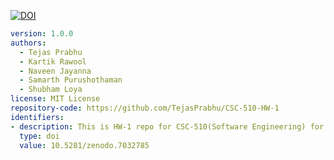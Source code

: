 [![DOI](https://zenodo.org/badge/DOI/10.5281/zenodo.7032785.svg)](https://doi.org/10.5281/zenodo.7032785)  
  ```yaml
  version: 1.0.0
  authors:
    - Tejas Prabhu
    - Kartik Rawool
    - Naveen Jayanna
    - Samarth Purushothaman
    - Shubham Loya
  license: MIT License
  repository-code: https://github.com/TejasPrabhu/CSC-510-HW-1
  identifiers:
  - description: This is HW-1 repo for CSC-510(Software Engineering) for group-45
    type: doi
    value: 10.5281/zenodo.7032785
  ```

